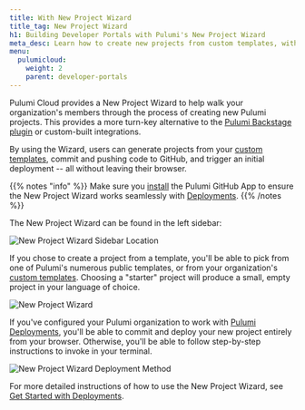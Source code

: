 ```yaml
---
title: With New Project Wizard
title_tag: New Project Wizard
h1: Building Developer Portals with Pulumi's New Project Wizard
meta_desc: Learn how to create new projects from custom templates, with Deployments configured out-of-the-box.
menu:
  pulumicloud:
    weight: 2
    parent: developer-portals
---
```


Pulumi Cloud provides a New Project Wizard to help walk your organization's members through the process of creating new Pulumi projects.
This provides a more turn-key alternative to the [Pulumi Backstage plugin](/docs/pulumi-cloud/developer-portals/backstage) or custom-built integrations.

By using the Wizard, users can generate projects from your [custom templates](/docs/pulumi-cloud/developer-portals/templates), commit and pushing code to GitHub, and trigger an initial deployment -- all without leaving their browser.

{{% notes "info" %}}
Make sure you [install](/docs/pulumi-cloud/deployments/reference/#github-app-installation) the Pulumi GitHub App to ensure the New Project Wizard works seamlessly with [Deployments](/docs/pulumi-cloud/deployments).
{{% /notes %}}

The New Project Wizard can be found in the left sidebar:

![New Project Wizard Sidebar Location](../npw-sidebar.png)

If you chose to create a project from a template, you'll be able to pick from one of Pulumi's numerous public templates, or from your organization's [custom templates](/docs/pulumi-cloud/developer-portals/templates). Choosing a "starter" project will produce a small, empty project in your language of choice.

![New Project Wizard](../npw-start.png)

If you've configured your Pulumi organization to work with [Pulumi Deployments](/docs/pulumi-cloud/deployments), you'll be able to commit and deploy your new project entirely from your browser. Otherwise, you'll be able to follow step-by-step instructions to invoke in your terminal.

![New Project Wizard Deployment Method](../npw-deploy-method.png)

For more detailed instructions of how to use the New Project Wizard, see [Get Started with Deployments](/docs/pulumi-cloud/deployments/get-started/#new-project-wizard).
